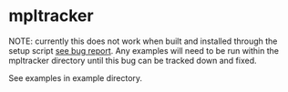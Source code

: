 # mpltracker

NOTE: currently this does not work when built and installed through the setup script [see bug report](https://github.com/kecnry/mpl-viewer/issues/1).  Any examples will need to be run within the mpltracker directory until this bug can be tracked down and fixed.

See examples in example directory.
